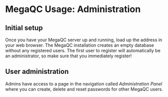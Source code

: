 # MegaQC Usage: Administration

## Initial setup
Once you have your MegaQC server up and running, load up the address in your web
browser. The MegaQC installation creates an empty database without any registered
users. The first user to register will automatically be an administrator, so make
sure that you immediately register!

## User administration
Admins have access to a page in the navigation called _Administration Panel_ where
you can create, delete and reset passwords for other MegaQC users.
